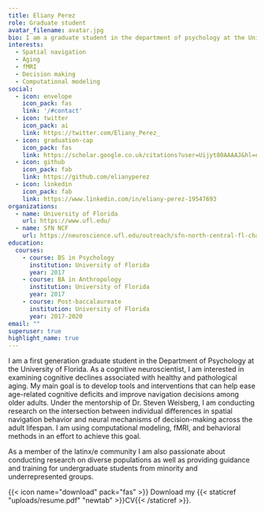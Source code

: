 ```yaml
---
title: Eliany Perez
role: Graduate student
avatar_filename: avatar.jpg
bio: I am a graduate student in the department of psychology at the University of Florida working with Dr. Steven Weisberg.
interests:
  - Spatial navigation
  - Aging
  - fMRI
  - Decision making
  - Computational modeling
social:
  - icon: envelope
    icon_pack: fas
    link: '/#contact'
  - icon: twitter
    icon_pack: ai
    link: https://twitter.com/Eliany_Perez_
  - icon: graduation-cap
    icon_pack: fas
    link: https://scholar.google.co.uk/citations?user=Uijyt80AAAAJ&hl=en
  - icon: github
    icon_pack: fab
    link: https://github.com/elianyperez
  - icon: linkedin
    icon_pack: fab
    link: https://www.linkedin.com/in/eliany-perez-19547693
organizations:
  - name: University of Florida
    url: https://www.ufl.edu/
  - name: SfN NCF
    url: https://neuroscience.ufl.edu/outreach/sfn-north-central-fl-chapter/
education:
  courses:
    - course: BS in Psychology
      institution: University of Florida
      year: 2017
    - course: BA in Anthropology
      institution: University of Florida
      year: 2017
    - course: Post-baccalaureate
      institution: University of Florida
      year: 2017-2020
email: ""
superuser: true
highlight_name: true
---
```

I am a first generation graduate student in the Department of Psychology at the University of Florida. As a cognitive neuroscientist, I am interested in examining cognitive declines associated with healthy and pathological aging. My main goal is to develop tools and interventions that can  help ease age-related cognitive deficits and improve navigation decisions among older adults. Under the mentorship of Dr. Steven Weisberg, I am conducting research on the intersection between individual differences in spatial navigation behavior and neural mechanisms of decision-making across the adult lifespan. I am using computational modeling, fMRI, and behavioral methods in an effort to achieve this goal.

As a member of the latinx/e community I am also passionate about conducting research on diverse populations as well as providing guidance and training for undergraduate students from minority and underrepresented groups.

{{< icon name="download" pack="fas" >}} Download my {{< staticref "uploads/resume.pdf" "newtab" >}}CV{{< /staticref >}}.
